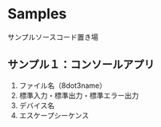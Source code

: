 # Samples
サンプルソースコード置き場
## サンプル１：コンソールアプリ
1. ファイル名（8dot3name）
2. 標準入力・標準出力・標準エラー出力
3. デバイス名
4. エスケープシーケンス
